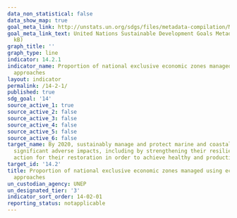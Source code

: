 ```yaml
---
data_non_statistical: false
data_show_map: true
goal_meta_link: http://unstats.un.org/sdgs/files/metadata-compilation/Metadata-Goal-14.pdf
goal_meta_link_text: United Nations Sustainable Development Goals Metadata (pdf 288
  kB)
graph_title: ''
graph_type: line
indicator: 14.2.1
indicator_name: Proportion of national exclusive economic zones managed using ecosystem-based
  approaches
layout: indicator
permalink: /14-2-1/
published: true
sdg_goal: '14'
source_active_1: true
source_active_2: false
source_active_3: false
source_active_4: false
source_active_5: false
source_active_6: false
target_name: By 2020, sustainably manage and protect marine and coastal ecosystems to avoid
  significant adverse impacts, including by strengthening their resilience, and take
  action for their restoration in order to achieve healthy and productive oceans
target_id: '14.2'
title: Proportion of national exclusive economic zones managed using ecosystem-based
  approaches
un_custodian_agency: UNEP
un_designated_tier: '3'
indicator_sort_order: 14-02-01
reporting_status: notapplicable
---
```

